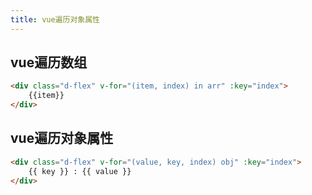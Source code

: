 ```yaml
---
title: vue遍历对象属性
---
```


## vue遍历数组
```html
<div class="d-flex" v-for="(item, index) in arr" :key="index">
    {{item}}
</div>
```

## vue遍历对象属性
```html
<div class="d-flex" v-for="(value, key, index) obj" :key="index">
    {{ key }} : {{ value }}
</div>
```
